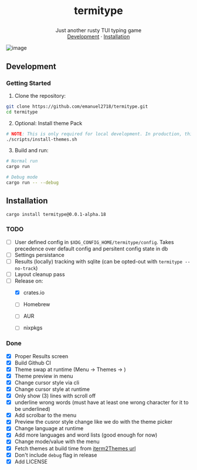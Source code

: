 <h1>
<p align="center">
  termitype
</h1>
  <p align="center">
    Just another rusty TUI typing game
    <br />
    <a href="#development">Development</a>
    ·
    <a href="#Installation">Installation</a>
  </p>
</p>

<img align="center" alt="image" src="https://github.com/user-attachments/assets/747ecfd1-c664-4962-8049-6fa7433783a2" alt="Termitype Image" />


## Development

### Getting Started

1. Clone the repository:
```sh
git clone https://github.com/emanuel2718/termitype.git
cd termitype
```

2. Optional: Install theme Pack
```sh
# NOTE: This is only required for local development. In production, this is handled automatically by the build process.
./scripts/install-themes.sh
```

3. Build and run:
```sh
# Normal run
cargo run

# Debug mode
cargo run -- --debug
```



## Installation

```sh
cargo install termitype@0.0.1-alpha.18
```

### TODO

- [ ] User defined config in `$XDG_CONFIG_HOME/termitype/config`. Takes precedence over default config and persitent config state in db
- [ ] Settings persistance
- [ ] Results (locally) tracking with sqlite (can be opted-out with `termitype --no-track`)
- [ ] Layout cleanup pass
- [ ] Release on:
    - [x] crates.io
    - [ ] Homebrew
    - [ ] AUR
    - [ ] nixpkgs


### Done
- [x] Proper Results screen
- [x] Build Github CI
- [x] Theme swap at runtime (Menu -> Themes -> <list of themes>)
- [x] Theme preview in menu
- [x] Change cursor style via cli
- [x] Change cursor style at runtime
- [x] Only show (3) lines with scroll off
- [x] underline wrong words (must have at least one wrong character for it to be underlined)
- [x] Add scrolbar to the menu
- [x] Preview the cusror style change like we do with the theme picker
- [x] Change language at runtime
- [x] Add more languages and word lists (good enough for now)
- [x] Change mode/value with the menu
- [x] Fetch themes at build time from [iterm2Themes url](https://github.com/mbadolato/iTerm2-Color-Schemes/archive/0e23daf59234fc892cba949562d7bf69204594bb.tar.gz)
- [x] Don't include `debug` flag in release
- [x] Add LICENSE
